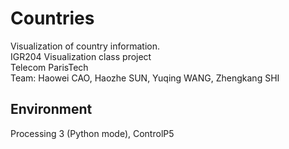 # Countries
Visualization of country information.
<br>
IGR204 Visualization class project
<br>
Telecom ParisTech
<br>
Team: Haowei CAO, Haozhe SUN, Yuqing WANG, Zhengkang SHI 

## Environment
Processing 3 (Python mode), ControlP5
